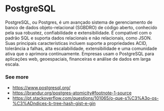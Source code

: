 # PostgreSQL

PostgreSQL, ou Postgres, é um avançado sistema de gerenciamento de banco de dados objeto-relacional (SGBDRO) de código aberto, conhecido pela sua robustez, confiabilidade e extensibilidade. 
É compatível com o padrão SQL e suporta dados relacionais e não relacionais, como JSON. Suas principais características incluem suporte a propriedades ACID, tolerância a falhas, alta escalabilidade, extensibilidade e uma comunidade ativa que o aprimora continuamente. Empresas usam o PostgreSQL para aplicações web, geoespaciais, financeiras e análise de dados em larga escala. 

### See more
- https://www.postgresql.org/
- https://brandur.org/postgres-atomicity#footnote-1-source
- https://pt.stackoverflow.com/questions/101065/o-que-s%C3%A3o-os-%C3%ADndices-b-tree-hash-gist-e-gin
